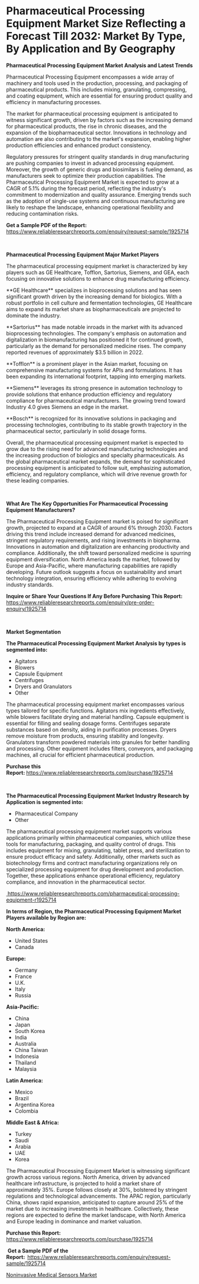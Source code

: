 <p><h1>Pharmaceutical Processing Equipment Market Size Reflecting a Forecast Till 2032: Market By Type, By Application and By Geography</h1></p><p><strong>Pharmaceutical Processing Equipment Market Analysis and Latest Trends</strong></p>
<p><p>Pharmaceutical Processing Equipment encompasses a wide array of machinery and tools used in the production, processing, and packaging of pharmaceutical products. This includes mixing, granulating, compressing, and coating equipment, which are essential for ensuring product quality and efficiency in manufacturing processes.</p><p>The market for pharmaceutical processing equipment is anticipated to witness significant growth, driven by factors such as the increasing demand for pharmaceutical products, the rise in chronic diseases, and the expansion of the biopharmaceutical sector. Innovations in technology and automation are also contributing to the market's expansion, enabling higher production efficiencies and enhanced product consistency. </p><p>Regulatory pressures for stringent quality standards in drug manufacturing are pushing companies to invest in advanced processing equipment. Moreover, the growth of generic drugs and biosimilars is fueling demand, as manufacturers seek to optimize their production capabilities. The Pharmaceutical Processing Equipment Market is expected to grow at a CAGR of 5.1% during the forecast period, reflecting the industry's commitment to modernization and quality assurance. Emerging trends such as the adoption of single-use systems and continuous manufacturing are likely to reshape the landscape, enhancing operational flexibility and reducing contamination risks.</p></p>
<p><strong>Get a Sample PDF of the Report:&nbsp;</strong> <a href="https://www.reliableresearchreports.com/enquiry/request-sample/1925714?utm_campaign=40&utm_medium=2&utm_source=Github&utm_content=ia&utm_term=15012025&utm_id=pharmaceutical-processing-equipment">https://www.reliableresearchreports.com/enquiry/request-sample/1925714</a></p>
<p>&nbsp;</p>
<p><strong>Pharmaceutical Processing Equipment Major Market Players</strong></p>
<p><p>The pharmaceutical processing equipment market is characterized by key players such as GE Healthcare, Tofflon, Sartorius, Siemens, and GEA, each focusing on innovative solutions to enhance drug manufacturing efficiency. </p><p>**GE Healthcare** specializes in bioprocessing solutions and has seen significant growth driven by the increasing demand for biologics. With a robust portfolio in cell culture and fermentation technologies, GE Healthcare aims to expand its market share as biopharmaceuticals are projected to dominate the industry. </p><p>**Sartorius** has made notable inroads in the market with its advanced bioprocessing technologies. The company's emphasis on automation and digitalization in biomanufacturing has positioned it for continued growth, particularly as the demand for personalized medicine rises. The company reported revenues of approximately $3.5 billion in 2022.</p><p>**Tofflon** is a prominent player in the Asian market, focusing on comprehensive manufacturing systems for APIs and formulations. It has been expanding its international footprint, tapping into emerging markets. </p><p>**Siemens** leverages its strong presence in automation technology to provide solutions that enhance production efficiency and regulatory compliance for pharmaceutical manufacturers. The growing trend toward Industry 4.0 gives Siemens an edge in the market.</p><p>**Bosch** is recognized for its innovative solutions in packaging and processing technologies, contributing to its stable growth trajectory in the pharmaceutical sector, particularly in solid dosage forms.</p><p>Overall, the pharmaceutical processing equipment market is expected to grow due to the rising need for advanced manufacturing technologies and the increasing production of biologics and specialty pharmaceuticals. As the global pharmaceutical market expands, the demand for sophisticated processing equipment is anticipated to follow suit, emphasizing automation, efficiency, and regulatory compliance, which will drive revenue growth for these leading companies.</p></p>
<p>&nbsp;</p>
<p><strong>What Are The Key Opportunities For Pharmaceutical Processing Equipment Manufacturers?</strong></p>
<p><p>The Pharmaceutical Processing Equipment market is poised for significant growth, projected to expand at a CAGR of around 6% through 2030. Factors driving this trend include increased demand for advanced medicines, stringent regulatory requirements, and rising investments in biopharma. Innovations in automation and digitalization are enhancing productivity and compliance. Additionally, the shift toward personalized medicine is spurring equipment diversification. North America leads the market, followed by Europe and Asia-Pacific, where manufacturing capabilities are rapidly developing. Future outlook suggests a focus on sustainability and smart technology integration, ensuring efficiency while adhering to evolving industry standards.</p></p>
<p><strong>Inquire or Share Your Questions If Any Before Purchasing This Report:</strong> <a href="https://www.reliableresearchreports.com/enquiry/pre-order-enquiry/1925714?utm_campaign=40&utm_medium=2&utm_source=Github&utm_content=ia&utm_term=15012025&utm_id=pharmaceutical-processing-equipment">https://www.reliableresearchreports.com/enquiry/pre-order-enquiry/1925714</a></p>
<p>&nbsp;</p>
<p><strong>Market Segmentation</strong></p>
<p><strong>The Pharmaceutical Processing Equipment Market Analysis by types is segmented into:</strong></p>
<p><ul><li>Agitators</li><li>Blowers</li><li>Capsule Equipment</li><li>Centrifuges</li><li>Dryers and Granulators</li><li>Other</li></ul></p>
<p><p>The pharmaceutical processing equipment market encompasses various types tailored for specific functions. Agitators mix ingredients effectively, while blowers facilitate drying and material handling. Capsule equipment is essential for filling and sealing dosage forms. Centrifuges separate substances based on density, aiding in purification processes. Dryers remove moisture from products, ensuring stability and longevity. Granulators transform powdered materials into granules for better handling and processing. Other equipment includes filters, conveyors, and packaging machines, all crucial for efficient pharmaceutical production.</p></p>
<p><strong>Purchase this Report:&nbsp;</strong><a href="https://www.reliableresearchreports.com/purchase/1925714?utm_campaign=40&utm_medium=2&utm_source=Github&utm_content=ia&utm_term=15012025&utm_id=pharmaceutical-processing-equipment">https://www.reliableresearchreports.com/purchase/1925714</a></p>
<p>&nbsp;</p>
<p><strong>The Pharmaceutical Processing Equipment Market Industry Research by Application is segmented into:</strong></p>
<p><ul><li>Pharmaceutical Company</li><li>Other</li></ul></p>
<p><p>The pharmaceutical processing equipment market supports various applications primarily within pharmaceutical companies, which utilize these tools for manufacturing, packaging, and quality control of drugs. This includes equipment for mixing, granulating, tablet press, and sterilization to ensure product efficacy and safety. Additionally, other markets such as biotechnology firms and contract manufacturing organizations rely on specialized processing equipment for drug development and production. Together, these applications enhance operational efficiency, regulatory compliance, and innovation in the pharmaceutical sector.</p></p>
<p><a href="https://www.reliableresearchreports.com/pharmaceutical-processing-equipment-r1925714?utm_campaign=40&utm_medium=2&utm_source=Github&utm_content=ia&utm_term=15012025&utm_id=pharmaceutical-processing-equipment">&nbsp;https://www.reliableresearchreports.com/pharmaceutical-processing-equipment-r1925714</a></p>
<p><strong>In terms of Region, the Pharmaceutical Processing Equipment Market Players available by Region are:</strong></p>
<p>
    <p> <strong> North America: </strong>
        <ul>
            <li>United States</li>
            <li>Canada</li>
        </ul>
        </p> 
    <p> <strong> Europe: </strong>
        <ul>
            <li>Germany</li>
            <li>France</li>
            <li>U.K.</li>
            <li>Italy</li>
            <li>Russia</li>
        </ul>
        </p> 
    <p> <strong> Asia-Pacific: </strong>
        <ul>
            <li>China</li>
            <li>Japan</li>
            <li>South Korea</li>
            <li>India</li>
            <li>Australia</li>
            <li>China Taiwan</li>
            <li>Indonesia</li>
            <li>Thailand</li>
            <li>Malaysia</li>
        </ul>
        </p> 
    <p> <strong> Latin America: </strong>
        <ul>
            <li>Mexico</li>
            <li>Brazil</li>
            <li>Argentina Korea</li>
            <li>Colombia</li>
        </ul>
        </p> 
    <p> <strong> Middle East & Africa: </strong>
        <ul>
            <li>Turkey</li>
            <li>Saudi</li>
            <li>Arabia</li>
            <li>UAE</li>
            <li>Korea</li>
        </ul>
    </p>
    </p>
<p><p>The Pharmaceutical Processing Equipment Market is witnessing significant growth across various regions. North America, driven by advanced healthcare infrastructure, is projected to hold a market share of approximately 35%. Europe follows closely at 30%, bolstered by stringent regulations and technological advancements. The APAC region, particularly China, shows rapid expansion, anticipated to capture around 25% of the market due to increasing investments in healthcare. Collectively, these regions are expected to define the market landscape, with North America and Europe leading in dominance and market valuation.</p></p>
<p><strong>Purchase this Report: </strong><a href="https://www.reliableresearchreports.com/purchase/1925714?utm_campaign=40&utm_medium=2&utm_source=Github&utm_content=ia&utm_term=15012025&utm_id=pharmaceutical-processing-equipment">https://www.reliableresearchreports.com/purchase/1925714</a></p>
<p>&nbsp;<strong>Get a Sample PDF of the Report:&nbsp;&nbsp;</strong><a href="https://www.reliableresearchreports.com/enquiry/request-sample/1925714?utm_campaign=40&utm_medium=2&utm_source=Github&utm_content=ia&utm_term=15012025&utm_id=pharmaceutical-processing-equipment">https://www.reliableresearchreports.com/enquiry/request-sample/1925714</a></p>
<p><strong></strong></p>
<p><p><a href="https://github.com/hartsockdonnette82/Market-Research-Report-List-1/blob/main/noninvasive-medical-sensors-market.md?utm_campaign=40&utm_medium=2&utm_source=Github&utm_content=ia&utm_term=15012025&utm_id=pharmaceutical-processing-equipment">Noninvasive Medical Sensors Market</a></p></p>